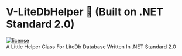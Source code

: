 # V-LiteDbHelper :moyai: (Built on .NET Standard 2.0)
[![license](https://img.shields.io/npm/l/svelte.svg)](LICENSE.md)
<br/>
A Little Helper Class For LiteDb Database Written In .NET Standard 2.0
